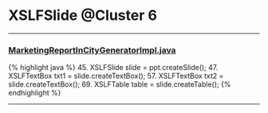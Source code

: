 # XSLFSlide @Cluster 6

***

### [MarketingReportInCityGeneratorImpl.java](https://searchcode.com/codesearch/view/92131916/)
{% highlight java %}
45. XSLFSlide slide = ppt.createSlide();
47. XSLFTextBox txt1 = slide.createTextBox();
57. XSLFTextBox txt2 = slide.createTextBox();
69. XSLFTable table = slide.createTable();
{% endhighlight %}

***


